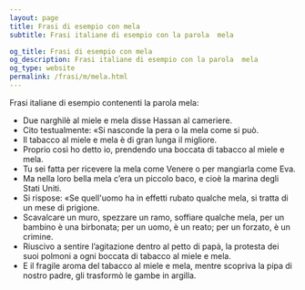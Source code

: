 ```yaml
---
layout: page
title: Frasi di esempio con mela 
subtitle: Frasi italiane di esempio con la parola  mela

og_title: Frasi di esempio con mela 
og_description: Frasi italiane di esempio con la parola  mela
og_type: website
permalink: /frasi/m/mela.html
---
```


Frasi italiane di esempio contenenti la parola mela:


- Due narghilè al miele e mela disse Hassan al cameriere.
- Cito testualmente: «Si nasconde la pera o la mela come si può.
- Il tabacco al miele e mela è di gran lunga il migliore.
- Proprio così ho detto io, prendendo una boccata di tabacco al miele e mela.
- Tu sei fatta per ricevere la mela come Venere o per mangiarla come Eva.
- Ma nella loro bella mela c’era un piccolo baco, e cioè la marina degli Stati Uniti.
- Si rispose: «Se quell'uomo ha in effetti rubato qualche mela, si tratta di un mese di prigione.
- Scavalcare un muro, spezzare un ramo, soffiare qualche mela, per un bambino è una birbonata; per un uomo, è un reato; per un forzato, è un crimine.
- Riuscivo a sentire l’agitazione dentro al petto di papà, la protesta dei suoi polmoni a ogni boccata di tabacco al miele e mela.
- E il fragile aroma del tabacco al miele e mela, mentre scopriva la pipa di nostro padre, gli trasformò le gambe in argilla.

